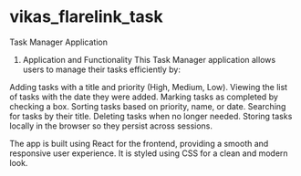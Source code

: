 # vikas_flarelink_task
Task Manager Application
1. Application and Functionality
This Task Manager application allows users to manage their tasks efficiently by:

Adding tasks with a title and priority (High, Medium, Low).
Viewing the list of tasks with the date they were added.
Marking tasks as completed by checking a box.
Sorting tasks based on priority, name, or date.
Searching for tasks by their title.
Deleting tasks when no longer needed.
Storing tasks locally in the browser so they persist across sessions.

The app is built using React for the frontend, providing a smooth and responsive user experience. It is styled using CSS for a clean and modern look.
